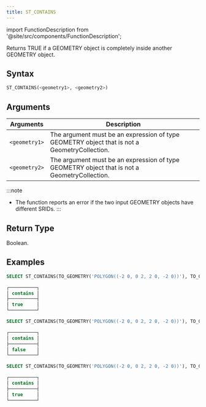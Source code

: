 ```yaml
---
title: ST_CONTAINS
---
```

import FunctionDescription from '@site/src/components/FunctionDescription';

<FunctionDescription description="Introduced or updated: v1.2.564"/>

Returns TRUE if a GEOMETRY object is completely inside another GEOMETRY object.

## Syntax

```sql
ST_CONTAINS(<geometry1>, <geometry2>)
```

## Arguments

| Arguments     | Description                                                                                  |
|---------------|----------------------------------------------------------------------------------------------|
| `<geometry1>` | The argument must be an expression of type GEOMETRY object that is not a GeometryCollection. |
| `<geometry2>` | The argument must be an expression of type GEOMETRY object that is not a GeometryCollection. |

:::note
- The function reports an error if the two input GEOMETRY objects have different SRIDs.
:::

## Return Type

Boolean.

## Examples

```sql
SELECT ST_CONTAINS(TO_GEOMETRY('POLYGON((-2 0, 0 2, 2 0, -2 0))'), TO_GEOMETRY('POLYGON((-1 0, 0 1, 1 0, -1 0))')) AS contains

┌──────────┐
│ contains │
├──────────┤
│ true     │
└──────────┘

SELECT ST_CONTAINS(TO_GEOMETRY('POLYGON((-2 0, 0 2, 2 0, -2 0))'), TO_GEOMETRY('LINESTRING(-1 1, 0 2, 1 1)')) AS contains

┌──────────┐
│ contains │
├──────────┤
│ false    │
└──────────┘

SELECT ST_CONTAINS(TO_GEOMETRY('POLYGON((-2 0, 0 2, 2 0, -2 0))'), TO_GEOMETRY('LINESTRING(-2 0, 0 0, 0 1)')) AS contains

┌──────────┐
│ contains │
├──────────┤
│ true     │
└──────────┘

```
